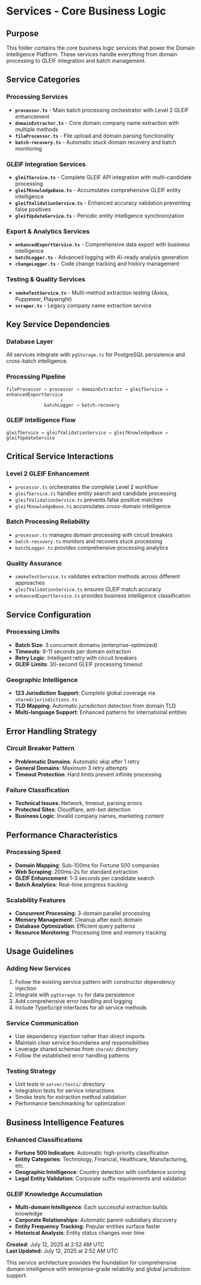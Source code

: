 # Services - Core Business Logic

## Purpose
This folder contains the core business logic services that power the Domain Intelligence Platform. These services handle everything from domain processing to GLEIF integration and batch management.

## Service Categories

### **Processing Services**
- **`processor.ts`** - Main batch processing orchestrator with Level 2 GLEIF enhancement
- **`domainExtractor.ts`** - Core domain company name extraction with multiple methods
- **`fileProcessor.ts`** - File upload and domain parsing functionality
- **`batch-recovery.ts`** - Automatic stuck domain recovery and batch monitoring

### **GLEIF Integration Services**
- **`gleifService.ts`** - Complete GLEIF API integration with multi-candidate processing
- **`gleifKnowledgeBase.ts`** - Accumulates comprehensive GLEIF entity intelligence
- **`gleifValidationService.ts`** - Enhanced accuracy validation preventing false positives
- **`gleifUpdateService.ts`** - Periodic entity intelligence synchronization

### **Export & Analytics Services**
- **`enhancedExportService.ts`** - Comprehensive data export with business intelligence
- **`batchLogger.ts`** - Advanced logging with AI-ready analysis generation
- **`changeLogger.ts`** - Code change tracking and history management

### **Testing & Quality Services**
- **`smokeTestService.ts`** - Multi-method extraction testing (Axios, Puppeteer, Playwright)
- **`scraper.ts`** - Legacy company name extraction service

## Key Service Dependencies

### Database Layer
All services integrate with `pgStorage.ts` for PostgreSQL persistence and cross-batch intelligence.

### Processing Pipeline
```
fileProcessor → processor → domainExtractor → gleifService → enhancedExportService
                    ↓
              batchLogger → batch-recovery
```

### GLEIF Intelligence Flow
```
gleifService → gleifValidationService → gleifKnowledgeBase → gleifUpdateService
```

## Critical Service Interactions

### **Level 2 GLEIF Enhancement**
- `processor.ts` orchestrates the complete Level 2 workflow
- `gleifService.ts` handles entity search and candidate processing
- `gleifValidationService.ts` prevents false positive matches
- `gleifKnowledgeBase.ts` accumulates cross-domain intelligence

### **Batch Processing Reliability**
- `processor.ts` manages domain processing with circuit breakers
- `batch-recovery.ts` monitors and recovers stuck processing
- `batchLogger.ts` provides comprehensive processing analytics

### **Quality Assurance**
- `smokeTestService.ts` validates extraction methods across different approaches
- `gleifValidationService.ts` ensures GLEIF match accuracy
- `enhancedExportService.ts` provides business intelligence classification

## Service Configuration

### Processing Limits
- **Batch Size**: 3 concurrent domains (enterprise-optimized)
- **Timeouts**: 6-11 seconds per domain extraction
- **Retry Logic**: Intelligent retry with circuit breakers
- **GLEIF Limits**: 30-second GLEIF processing timeout

### Geographic Intelligence
- **123 Jurisdiction Support**: Complete global coverage via `shared/jurisdictions.ts`
- **TLD Mapping**: Automatic jurisdiction detection from domain TLD
- **Multi-language Support**: Enhanced patterns for international entities

## Error Handling Strategy

### Circuit Breaker Pattern
- **Problematic Domains**: Automatic skip after 1 retry
- **General Domains**: Maximum 3 retry attempts
- **Timeout Protection**: Hard limits prevent infinite processing

### Failure Classification
- **Technical Issues**: Network, timeout, parsing errors
- **Protected Sites**: Cloudflare, anti-bot detection
- **Business Logic**: Invalid company names, marketing content

## Performance Characteristics

### Processing Speed
- **Domain Mapping**: Sub-100ms for Fortune 500 companies
- **Web Scraping**: 200ms-2s for standard extraction
- **GLEIF Enhancement**: 1-3 seconds per candidate search
- **Batch Analytics**: Real-time progress tracking

### Scalability Features
- **Concurrent Processing**: 3-domain parallel processing
- **Memory Management**: Cleanup after each domain
- **Database Optimization**: Efficient query patterns
- **Resource Monitoring**: Processing time and memory tracking

## Usage Guidelines

### Adding New Services
1. Follow the existing service pattern with constructor dependency injection
2. Integrate with `pgStorage.ts` for data persistence
3. Add comprehensive error handling and logging
4. Include TypeScript interfaces for all service methods

### Service Communication
- Use dependency injection rather than direct imports
- Maintain clear service boundaries and responsibilities
- Leverage shared schemas from `shared/` directory
- Follow the established error handling patterns

### Testing Strategy
- Unit tests in `server/tests/` directory
- Integration tests for service interactions
- Smoke tests for extraction method validation
- Performance benchmarking for optimization

## Business Intelligence Features

### Enhanced Classifications
- **Fortune 500 Indicators**: Automatic high-priority classification
- **Entity Categories**: Technology, Financial, Healthcare, Manufacturing, etc.
- **Geographic Intelligence**: Country detection with confidence scoring
- **Legal Entity Validation**: Corporate suffix requirements and validation

### GLEIF Knowledge Accumulation
- **Multi-domain Intelligence**: Each successful extraction builds knowledge
- **Corporate Relationships**: Automatic parent-subsidiary discovery
- **Entity Frequency Tracking**: Popular entities surface faster
- **Historical Analysis**: Entity status changes over time

**Created:** July 12, 2025 at 2:52 AM UTC  
**Last Updated:** July 12, 2025 at 2:52 AM UTC

This service architecture provides the foundation for comprehensive domain intelligence with enterprise-grade reliability and global jurisdiction support.